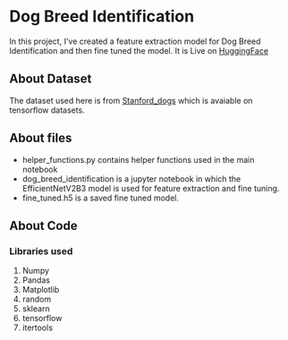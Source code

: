 # Dog Breed Identification

In this project, I've created a feature extraction model for Dog Breed Identification and then fine tuned the model. It is Live on [HuggingFace](https://huggingface.co/spaces/rafayqayyum/IdentifyDogBreed)

## About Dataset
The dataset used here is from [Stanford_dogs](http://vision.stanford.edu/aditya86/ImageNetDogs/) which is avaiable on tensorflow datasets.

## About files
* helper_functions.py contains helper functions used in the main notebook
* dog_breed_identification is a jupyter notebook in which the EfficientNetV2B3 model is used for feature extraction and fine tuning.
* fine_tuned.h5 is a saved fine tuned model.
## About Code
### Libraries used 

1. Numpy
2. Pandas
3. Matplotlib
6. random
7. sklearn
8. tensorflow
9. itertools
